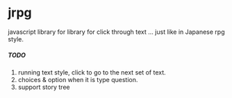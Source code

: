 # jrpg

javascript library for library for click through text ... just like in Japanese rpg style.

##### TODO

1. running text style, click to go to the next set of text.
2. choices & option when it is type question.
3. support story tree
